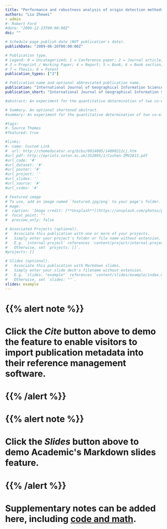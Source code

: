 ```yaml
---
title: "Performance and robustness analysis of origin detection methods with geo-tagged social media data"
authors: "Liu Zhewei"
- admin
#- Robert Ford
#date: "2009-12-23T00:00:00Z"
doi: ""

# Schedule page publish date (NOT publication's date).
publishDate: "2009-06-26T00:00:00Z"

# Publication type.
# Legend: 0 = Uncategorized; 1 = Conference paper; 2 = Journal article;
# 3 = Preprint / Working Paper; 4 = Report; 5 = Book; 6 = Book section;
# 7 = Thesis; 8 = Patent
publication_types: ["2"]

# Publication name and optional abbreviated publication name.
publication: "International Journal of Geographical Information Science"
publication_short: "International Journal of Geographical Information Science"

#abstract: An experiment for the quantitative determination of two co-eluting isomers, which are 3-pentanone and valeraldehyde, by using extract ion chromatogram in gas chromatograph–mass spectrometry (GC–MS) is described. The application is carried out by the internal standard method and the importance of molecular ion fragmentation via McLafferty rearrangement is emphasized. The unknown concentrations are readily calculated from the calibration curves generated by the students and compared with the actual data. The powerful capability of extract ion chromatogram in chemical analysis is appropriately demonstrated by this experiment, which can be fit into one session of the undergraduate instrumental analysis laboratory or other related scientific classes.

# Summary. An optional shortened abstract.
#summary: An experiment for the quantitative determination of two co-eluting isomers, which are 3-pentanone and valeraldehyde, by using extract ion chromatogram in gas chromatograph–mass spectrometry (GC–MS).

#tags:
#- Source Themes
#featured: true

#links:
#- name: Custom Link
#  url: http://chemeducator.org/bibs/0014005/14090212cj.htm
#url_pdf: http://eprints.soton.ac.uk/352095/1/Cushen-IMV2013.pdf
#url_code: '#'
#url_dataset: '#'
#url_poster: '#'
#url_project: ''
#url_slides: ''
#url_source: '#'
#url_video: '#'

# Featured image
# To use, add an image named `featured.jpg/png` to your page's folder. 
# mage:
#  caption: 'Image credit: [**Unsplash**](https://unsplash.com/photos/pLCdAaMFLTE)'
#  focal_point: ""
#  preview_only: false

# Associated Projects (optional).
#   Associate this publication with one or more of your projects.
#   Simply enter your project's folder or file name without extension.
#   E.g. `internal-project` references `content/project/internal-project/index.md`.
#   Otherwise, set `projects: []`.
#projects: []

# Slides (optional).
#   Associate this publication with Markdown slides.
#   Simply enter your slide deck's filename without extension.
#   E.g. `slides: "example"` references `content/slides/example/index.md`.
#   Otherwise, set `slides: ""`.
slides: example
---
```


# {{% alert note %}}
# Click the *Cite* button above to demo the feature to enable visitors to import publication metadata into their reference management software.
# {{% /alert %}}

# {{% alert note %}}
# Click the *Slides* button above to demo Academic's Markdown slides feature.
# {{% /alert %}}

# Supplementary notes can be added here, including [code and math](https://sourcethemes.com/academic/docs/writing-markdown-latex/).

